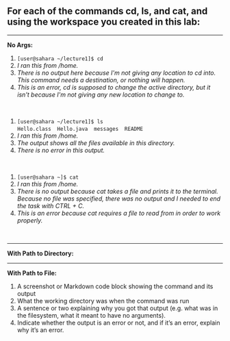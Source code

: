 ## For each of the commands cd, ls, and cat, and using the workspace you created in this lab:
---
**No Args:**
1. `[user@sahara ~/lecture1]$ cd`
2. _I ran this from /home._
3. _There is no output here because I'm not giving any location to cd into. This command needs a destination, or nothing will happen._
4. _This is an error, cd is supposed to change the active directory, but it isn't because I'm not giving any new location to change to._ <br />

<br />

1. `[user@sahara ~/lecture1]$ ls` <br />
   `Hello.class  Hello.java  messages  README` <br />
2. _I ran this from /home._
3. _The output shows all the files available in this directory._
4. _There is no error in this output._ <br />

<br />

1. `[user@sahara ~]$ cat`
2. _I ran this from /home._
3. _There is no output because cat takes a file and prints it to the terminal. Because no file was specified, there was no output and I needed to end the task with CTRL + C._
4. _This is an error because cat requires a file to read from in order to work properly._ <br />

<br />

---
**With Path to Directory:**

---
**With Path to File:**


1. A screenshot or Markdown code block showing the command and its output
2. What the working directory was when the command was run
3. A sentence or two explaining why you got that output (e.g. what was in the filesystem, what it meant to have no arguments).
4. Indicate whether the output is an error or not, and if it’s an error, explain why it’s an error.
